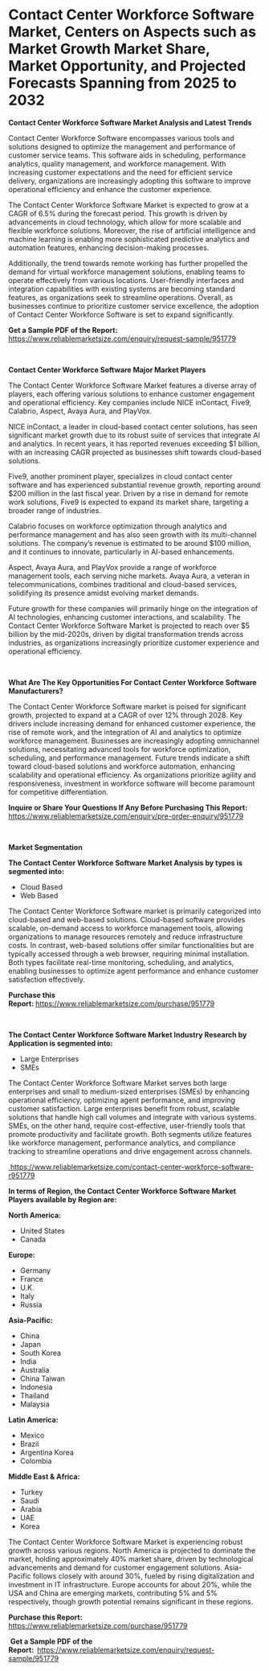 <p><h1>Contact Center Workforce Software Market, Centers on Aspects such as Market Growth Market Share, Market Opportunity, and Projected Forecasts Spanning from 2025 to 2032</h1></p><p><strong>Contact Center Workforce Software Market Analysis and Latest Trends</strong></p>
<p><p>Contact Center Workforce Software encompasses various tools and solutions designed to optimize the management and performance of customer service teams. This software aids in scheduling, performance analytics, quality management, and workforce management. With increasing customer expectations and the need for efficient service delivery, organizations are increasingly adopting this software to improve operational efficiency and enhance the customer experience.</p><p>The Contact Center Workforce Software Market is expected to grow at a CAGR of 6.5% during the forecast period. This growth is driven by advancements in cloud technology, which allow for more scalable and flexible workforce solutions. Moreover, the rise of artificial intelligence and machine learning is enabling more sophisticated predictive analytics and automation features, enhancing decision-making processes. </p><p>Additionally, the trend towards remote working has further propelled the demand for virtual workforce management solutions, enabling teams to operate effectively from various locations. User-friendly interfaces and integration capabilities with existing systems are becoming standard features, as organizations seek to streamline operations. Overall, as businesses continue to prioritize customer service excellence, the adoption of Contact Center Workforce Software is set to expand significantly.</p></p>
<p><strong>Get a Sample PDF of the Report:&nbsp;</strong> <a href="https://www.reliablemarketsize.com/enquiry/request-sample/951779?utm_campaign=3497&utm_medium=2&utm_source=Github&utm_content=ia&utm_term=17042025&utm_id=contact-center-workforce-software">https://www.reliablemarketsize.com/enquiry/request-sample/951779</a></p>
<p>&nbsp;</p>
<p><strong>Contact Center Workforce Software Major Market Players</strong></p>
<p><p>The Contact Center Workforce Software Market features a diverse array of players, each offering various solutions to enhance customer engagement and operational efficiency. Key companies include NICE inContact, Five9, Calabrio, Aspect, Avaya Aura, and PlayVox.</p><p>NICE inContact, a leader in cloud-based contact center solutions, has seen significant market growth due to its robust suite of services that integrate AI and analytics. In recent years, it has reported revenues exceeding $1 billion, with an increasing CAGR projected as businesses shift towards cloud-based solutions.</p><p>Five9, another prominent player, specializes in cloud contact center software and has experienced substantial revenue growth, reporting around $200 million in the last fiscal year. Driven by a rise in demand for remote work solutions, Five9 is expected to expand its market share, targeting a broader range of industries.</p><p>Calabrio focuses on workforce optimization through analytics and performance management and has also seen growth with its multi-channel solutions. The company’s revenue is estimated to be around $100 million, and it continues to innovate, particularly in AI-based enhancements.</p><p>Aspect, Avaya Aura, and PlayVox provide a range of workforce management tools, each serving niche markets. Avaya Aura, a veteran in telecommunications, combines traditional and cloud-based services, solidifying its presence amidst evolving market demands.</p><p>Future growth for these companies will primarily hinge on the integration of AI technologies, enhancing customer interactions, and scalability. The Contact Center Workforce Software Market is projected to reach over $5 billion by the mid-2020s, driven by digital transformation trends across industries, as organizations increasingly prioritize customer experience and operational efficiency.</p></p>
<p>&nbsp;</p>
<p><strong>What Are The Key Opportunities For Contact Center Workforce Software Manufacturers?</strong></p>
<p><p>The Contact Center Workforce Software market is poised for significant growth, projected to expand at a CAGR of over 12% through 2028. Key drivers include increasing demand for enhanced customer experience, the rise of remote work, and the integration of AI and analytics to optimize workforce management. Businesses are increasingly adopting omnichannel solutions, necessitating advanced tools for workforce optimization, scheduling, and performance management. Future trends indicate a shift toward cloud-based solutions and workforce automation, enhancing scalability and operational efficiency. As organizations prioritize agility and responsiveness, investment in workforce software will become paramount for competitive differentiation.</p></p>
<p><strong>Inquire or Share Your Questions If Any Before Purchasing This Report:</strong> <a href="https://www.reliablemarketsize.com/enquiry/pre-order-enquiry/951779?utm_campaign=3497&utm_medium=2&utm_source=Github&utm_content=ia&utm_term=17042025&utm_id=contact-center-workforce-software">https://www.reliablemarketsize.com/enquiry/pre-order-enquiry/951779</a></p>
<p>&nbsp;</p>
<p><strong>Market Segmentation</strong></p>
<p><strong>The Contact Center Workforce Software Market Analysis by types is segmented into:</strong></p>
<p><ul><li>Cloud Based</li><li>Web Based</li></ul></p>
<p><p>The Contact Center Workforce Software market is primarily categorized into cloud-based and web-based solutions. Cloud-based software provides scalable, on-demand access to workforce management tools, allowing organizations to manage resources remotely and reduce infrastructure costs. In contrast, web-based solutions offer similar functionalities but are typically accessed through a web browser, requiring minimal installation. Both types facilitate real-time monitoring, scheduling, and analytics, enabling businesses to optimize agent performance and enhance customer satisfaction effectively.</p></p>
<p><strong>Purchase this Report:&nbsp;</strong><a href="https://www.reliablemarketsize.com/purchase/951779?utm_campaign=3497&utm_medium=2&utm_source=Github&utm_content=ia&utm_term=17042025&utm_id=contact-center-workforce-software">https://www.reliablemarketsize.com/purchase/951779</a></p>
<p>&nbsp;</p>
<p><strong>The Contact Center Workforce Software Market Industry Research by Application is segmented into:</strong></p>
<p><ul><li>Large Enterprises</li><li>SMEs</li></ul></p>
<p><p>The Contact Center Workforce Software Market serves both large enterprises and small to medium-sized enterprises (SMEs) by enhancing operational efficiency, optimizing agent performance, and improving customer satisfaction. Large enterprises benefit from robust, scalable solutions that handle high call volumes and integrate with various systems. SMEs, on the other hand, require cost-effective, user-friendly tools that promote productivity and facilitate growth. Both segments utilize features like workforce management, performance analytics, and compliance tracking to streamline operations and drive engagement across channels.</p></p>
<p><a href="https://www.reliablemarketsize.com/contact-center-workforce-software-r951779?utm_campaign=3497&utm_medium=2&utm_source=Github&utm_content=ia&utm_term=17042025&utm_id=contact-center-workforce-software">&nbsp;https://www.reliablemarketsize.com/contact-center-workforce-software-r951779</a></p>
<p><strong>In terms of Region, the Contact Center Workforce Software Market Players available by Region are:</strong></p>
<p>
    <p> <strong> North America: </strong>
        <ul>
            <li>United States</li>
            <li>Canada</li>
        </ul>
        </p> 
    <p> <strong> Europe: </strong>
        <ul>
            <li>Germany</li>
            <li>France</li>
            <li>U.K.</li>
            <li>Italy</li>
            <li>Russia</li>
        </ul>
        </p> 
    <p> <strong> Asia-Pacific: </strong>
        <ul>
            <li>China</li>
            <li>Japan</li>
            <li>South Korea</li>
            <li>India</li>
            <li>Australia</li>
            <li>China Taiwan</li>
            <li>Indonesia</li>
            <li>Thailand</li>
            <li>Malaysia</li>
        </ul>
        </p> 
    <p> <strong> Latin America: </strong>
        <ul>
            <li>Mexico</li>
            <li>Brazil</li>
            <li>Argentina Korea</li>
            <li>Colombia</li>
        </ul>
        </p> 
    <p> <strong> Middle East & Africa: </strong>
        <ul>
            <li>Turkey</li>
            <li>Saudi</li>
            <li>Arabia</li>
            <li>UAE</li>
            <li>Korea</li>
        </ul>
    </p>
    </p>
<p><p>The Contact Center Workforce Software Market is experiencing robust growth across various regions. North America is projected to dominate the market, holding approximately 40% market share, driven by technological advancements and demand for customer engagement solutions. Asia-Pacific follows closely with around 30%, fueled by rising digitalization and investment in IT infrastructure. Europe accounts for about 20%, while the USA and China are emerging markets, contributing 5% and 5% respectively, though growth potential remains significant in these regions.</p></p>
<p><strong>Purchase this Report: </strong><a href="https://www.reliablemarketsize.com/purchase/951779?utm_campaign=3497&utm_medium=2&utm_source=Github&utm_content=ia&utm_term=17042025&utm_id=contact-center-workforce-software">https://www.reliablemarketsize.com/purchase/951779</a></p>
<p>&nbsp;<strong>Get a Sample PDF of the Report:&nbsp;&nbsp;</strong><a href="https://www.reliablemarketsize.com/enquiry/request-sample/951779?utm_campaign=3497&utm_medium=2&utm_source=Github&utm_content=ia&utm_term=17042025&utm_id=contact-center-workforce-software">https://www.reliablemarketsize.com/enquiry/request-sample/951779</a></p>
<p><strong></strong></p>
<p><p></p><p></p><p></p></p>